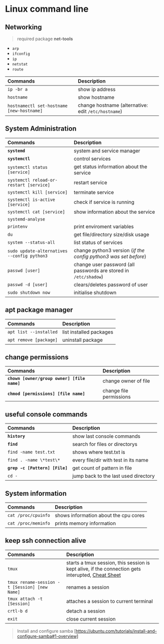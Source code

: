 # Linux command line

## Networking

> required package **net-tools**

- `arp`
- `ifconfig`
- `ip`
- `netstat`
- `route`

| Commands                                    | Description
| :---                                        | :---
| `ip -br a`                                  | show ip address
| `hostname`                                  | show hostname
| `hostnamectl set-hostname [new-hostname]`   | change hostname (alternative: edit `/etc/hostname`)

## System Administration

| Commands                                    | Description
| :---                                        | :---
|**`systemd`**                                | system and service manager
|**`systemctl`**                              | control services
|`systemctl status [service]`                 | get status information about the service
|`systemctl reload-or-restart [service]`      | restart service
|`systemctl kill [service]`                   | terminate service
|`systemctl is-active [service]`              | check if service is running
| `systemctl cat [service]`                   | show information about the service
| `systemd-analyse`                           |
| `printenv`                                  | print enviroment variables
| `du`                                        | get file/directory size/disk usage
| `system --status-all`                       | list status of services
| `sudo update-alternatives --config python3` | change python3 version (*if the config python3 was set before*)
| `passwd [user]`                             | change user password (all passwords are stored in `/etc/shadow`)
| `passwd -d [user]`                          | clears/deletes password of user
| `sudo shutdown now`                         | initialise shutdown

## apt package manager

| Commands                                    | Description
| :---                                        | :---
| `apt list --installed`                      | list installed packages
| `apt remove [package]`                      | uninstall package

## change permissions

| Commands                                    | Description
| :---                                        | :---
| **`chown [owner/group owner] [file name]`** | change owner of file
| **`chmod [permissions] [file name]`**       | change file permissions

## useful console commands

| Commands                                  | Description
| :---                                      | :---
| **`history`**                             | show last console commands
| **`find`**                                | search for files or directorys
| `find -name test.txt`                     | shows where test.txt is
| `find . -name \*test\*`                   | every file/dir with test in its name
| **`grep -c [Pattern] [File]`**            | get count of pattern in file
| `cd -`                                    | jump back to the last used directory

## System information

| Commands                                    | Description
| :---                                        | :---
| `cat /proc/cpuinfo`                         | shows information about the cpu cores
| `cat /proc/meminfo`                         | prints memory information

## keep ssh connection alive

| Commands                                    | Description
| :---                                        | :---
| `tmux`                                      | starts a tmux session, this session is kept alive, if the connection gets interupted, [Cheat Sheet](https://tmuxcheatsheet.com)
| `tmux rename-session -t [Session] [new Name]` | renames a session
| `tmux attach -t [Session]`                  | attaches a session to current terminal
| `crtl-b d`                                  | detach a session
| `exit`                                      | close current session

> Install and configure samba [https://ubuntu.com/tutorials/install-and-configure-samba#1-overview]

